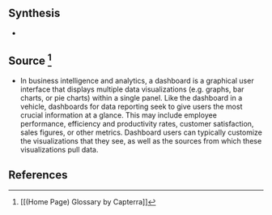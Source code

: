 ## Synthesis
- 
## Source [^1]
- In business intelligence and analytics, a dashboard is a graphical user interface that displays multiple data visualizations (e.g. graphs, bar charts, or pie charts) within a single panel. Like the dashboard in a vehicle, dashboards for data reporting seek to give users the most crucial information at a glance. This may include employee performance, efficiency and productivity rates, customer satisfaction, sales figures, or other metrics. Dashboard users can typically customize the visualizations that they see, as well as the sources from which these visualizations pull data.
## References

[^1]: [[(Home Page) Glossary by Capterra]]